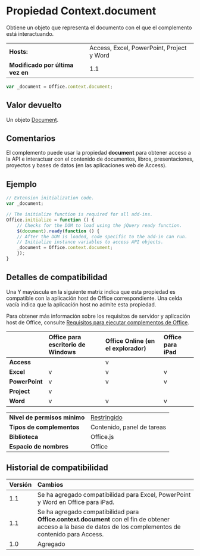 
# <a name="context.document-property"></a>Propiedad Context.document
Obtiene un objeto que representa el documento con el que el complemento está interactuando.

|||
|:-----|:-----|
|**Hosts:**|Access, Excel, PowerPoint, Project y Word|
|**Modificado por última vez en**|1.1|

```js
var _document = Office.context.document;
```


## <a name="return-value"></a>Valor devuelto

Un objeto [Document](../../reference/shared/document.md).


## <a name="remarks"></a>Comentarios

El complemento puede usar la propiedad **document** para obtener acceso a la API e interactuar con el contenido de documentos, libros, presentaciones, proyectos y bases de datos (en las aplicaciones web de Access).


## <a name="example"></a>Ejemplo




```js
// Extension initialization code.
var _document;

// The initialize function is required for all add-ins.
Office.initialize = function () {
    // Checks for the DOM to load using the jQuery ready function.
    $(document).ready(function () {
    // After the DOM is loaded, code specific to the add-in can run.
    // Initialize instance variables to access API objects.
    _document = Office.context.document;
    });
}

```


## <a name="support-details"></a>Detalles de compatibilidad


Una Y mayúscula en la siguiente matriz indica que esta propiedad es compatible con la aplicación host de Office correspondiente. Una celda vacía indica que la aplicación host no admite esta propiedad.

Para obtener más información sobre los requisitos de servidor y aplicación host de Office, consulte [Requisitos para ejecutar complementos de Office](../../docs/overview/requirements-for-running-office-add-ins.md).


||**Office para escritorio de Windows**|**Office Online (en el explorador)**|**Office para iPad**|
|:-----|:-----|:-----|:-----|
|**Access**||v||
|**Excel**|v|v|v|
|**PowerPoint**|v|v|v|
|**Project**|v|||
|**Word**|v|v|v|

|||
|:-----|:-----|
|**Nivel de permisos mínimo**|[Restringido](../../docs/develop/requesting-permissions-for-api-use-in-content-and-task-pane-add-ins.md)|
|**Tipos de complementos**|Contenido, panel de tareas|
|**Biblioteca**|Office.js|
|**Espacio de nombres**|Office|

## <a name="support-history"></a>Historial de compatibilidad




|**Versión**|**Cambios**|
|:-----|:-----|
|1.1|Se ha agregado compatibilidad para Excel, PowerPoint y Word en Office para iPad.|
|1.1|Se ha agregado compatibilidad para **Office.context.document** con el fin de obtener acceso a la base de datos de los complementos de contenido para Access.|
|1.0|Agregado|

